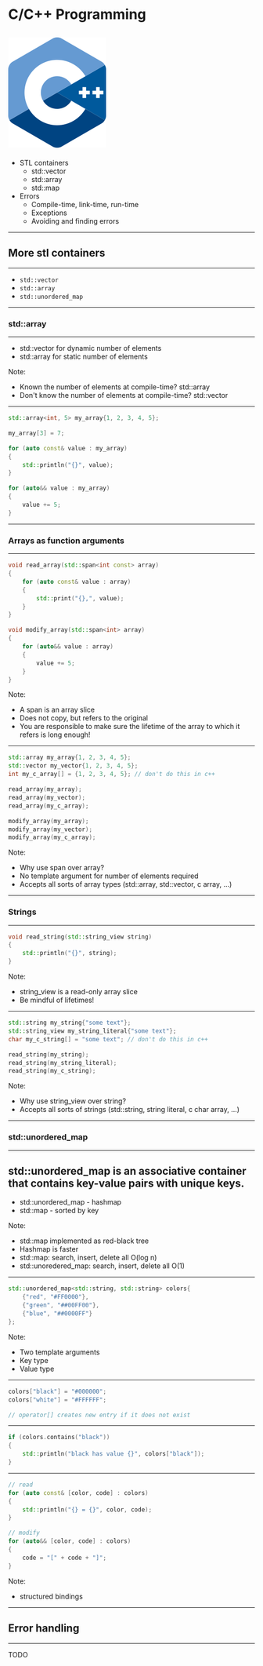 # C/C++ Programming
![iso_cpp_logo](./assets/iso_cpp_logo.png)
---
* STL containers
  * std::vector
  * std::array
  * std::map
* Errors
  * Compile-time, link-time, run-time
  * Exceptions
  * Avoiding and finding errors
---
## More stl containers
---
* `std::vector`
* `std::array`
* `std::unordered_map`
---
### std::array
---
* std::vector for dynamic number of elements
* std::array for static number of elements

Note:
* Known the number of elements at compile-time? std::array
* Don't know the number of elements at compile-time? std::vector
---
```c++
std::array<int, 5> my_array{1, 2, 3, 4, 5};
```
```c++
my_array[3] = 7;
```
```c++
for (auto const& value : my_array)
{
    std::println("{}", value);
}
```
```c++
for (auto&& value : my_array)
{
    value += 5;
}
```
---
### Arrays as function arguments
---
```c++
void read_array(std::span<int const> array)
{
    for (auto const& value : array)
    {
        std::print("{},", value);
    }
}
```
```c++
void modify_array(std::span<int> array)
{
    for (auto&& value : array)
    {
        value += 5;
    }
}
```

Note:
* A span is an array slice
* Does not copy, but refers to the original
* You are responsible to make sure the lifetime of the array to which it refers is long enough!
---
```c++
std::array my_array{1, 2, 3, 4, 5};
std::vector my_vector{1, 2, 3, 4, 5};
int my_c_array[] = {1, 2, 3, 4, 5}; // don't do this in c++
```
```c++
read_array(my_array);
read_array(my_vector);
read_array(my_c_array);
```
```c++
modify_array(my_array);
modify_array(my_vector);
modify_array(my_c_array);
```

Note:
* Why use span over array?
* No template argument for number of elements required
* Accepts all sorts of array types (std::array, std::vector, c array, ...)
---
### Strings
---
```c++
void read_string(std::string_view string)
{
    std::println("{}", string);
}
```

Note:
* string_view is a read-only array slice
* Be mindful of lifetimes!
---
```c++
std::string my_string{"some text"};
std::string_view my_string_literal{"some text"};
char my_c_string[] = "some text"; // don't do this in c++
```
```c++
read_string(my_string);
read_string(my_string_literal);
read_string(my_c_string);
```

Note:
* Why use string_view over string?
* Accepts all sorts of strings (std::string, string literal, c char array, ...)
---
### std::unordered_map
---
std::unordered_map is an associative container that contains key-value pairs with unique keys.
---
* std::unordered_map - hashmap
* std::map - sorted by key

Note:
* std::map implemented as red-black tree
* Hashmap is faster
* std::map: search, insert, delete all O(log n)
* std::unoredered_map: search, insert, delete all O(1)
---
```c++
std::unordered_map<std::string, std::string> colors{
    {"red", "#FF0000"},
    {"green", "##00FF00"},
    {"blue", "##0000FF"}
};
```

Note:
* Two template arguments
* Key type
* Value type
---
```c++
colors["black"] = "#000000";
colors["white"] = "#FFFFFF";
```
```c++
// operator[] creates new entry if it does not exist
```
---
```c++
if (colors.contains("black"))
{
    std::println("black has value {}", colors["black"]);
}
```
---
```c++
// read
for (auto const& [color, code] : colors)
{
    std::println("{} = {}", color, code);
}
```
```c++
// modify
for (auto&& [color, code] : colors)
{
    code = "[" + code + "]";
}
```

Note:
* structured bindings
---
## Error handling
---
TODO

